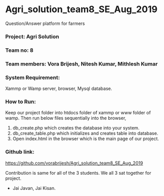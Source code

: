 # Agri_solution_team8_SE_Aug_2019
Question/Answer platform for farmers

### Project: Agri Solution

### Team no: 8

### Team members: Vora Brijesh, Nitesh Kumar, Mithlesh Kumar

### System Requirement:

Xammp or Wamp server, browser, Mysql database.

### How to Run:

Keep our project folder into htdocs folder of xammp or www folder of wamp.
Then run below files sequentially into the browser,

1. db_create.php which creates the database into your system.
2. db_create_table.php which initializes and creates table into database.
3. Open index.html in the browser which is the main page of our project.

### Github link:
https://github.com/vorabrijesh/Agri_solution_team8_SE_Aug_2019

Contribution is same for all of the 3 students. We all 3 sat together for project.


- Jai Javan, Jai Kisan.
